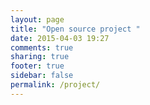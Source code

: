 ```yaml
---
layout: page
title: "Open source project "
date: 2015-04-03 19:27
comments: true
sharing: true
footer: true
sidebar: false
permalink: /project/
---
```

